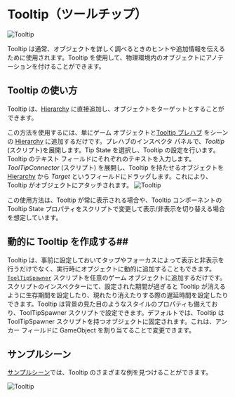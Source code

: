 # Tooltip（ツールチップ） #

![Tooltip](../Documentation/Images/Tooltip/MRTK_Tooltip_Main.png)

Tooltip は通常、オブジェクトを詳しく調べるときのヒントや追加情報を伝えるために使用されます。Tooltip を使用して、物理環境内のオブジェクトにアノテーションを付けることができます。

## Tooltip の使い方 ##
Tooltip は、[Hierarchy](ヒエラルキー) に直接追加し、オブジェクトをターゲットとすることができます。

この方法を使用するには、単にゲーム オブジェクトと[Tooltip プレハブ](https://github.com/Microsoft/MixedRealityToolkit-Unity/blob/mrtk_release/Assets/MixedRealityToolkit.SDK/Features/UX/Prefabs/Tooltips) をシーンの [Hierarchy](ヒエラルキー) に追加するだけです。プレハブのインスペクタ パネルで、*Tooltip* (スクリプト)を展開します。Tip State を選択し、Tooltip の設定を行います。Tooltip のテキスト フィールドにそれぞれのテキストを入力します。*ToolTipConnector* (スクリプト) を展開し、Tooltip を持たせるオブジェクトを [Hierarchy](ヒエラルキー) から *Target* というフィールドにドラッグします。これにより、Tooltip がオブジェクトにアタッチされます。
![Tooltip](../Documentation/Images/Tooltip/MRTK_Tooltip_Connector.png)


この使用方法は、Tooltip が常に表示される場合や、Tooltip コンポーネントの Tooltip State プロパティをスクリプトで変更して表示/非表示を切り替える場合を想定しています。
 
## 動的に Tooltip を作成する##
Tooltip は、事前に設定しておいてタップやフォーカスによって表示と非表示を行うだけでなく、実行時にオブジェクトに動的に追加することもできます。 [`ToolTipSpawner`](https://github.com/Microsoft/MixedRealityToolkit-Unity/blob/mrtk_release/Assets/MixedRealityToolkit.SDK/Features/UX/Scripts/Tooltips/ToolTipSpawner.cs) スクリプトを任意のゲーム オブジェクトに追加するだけです。スクリプトのインスペクターにて、設定された期間が過ぎると Tooltip が消えるように生存期間を設定したり、現れたり消えたりする際の遅延時間を設定したりできます。Tooltip は背景の見た目のようなスタイルのプロパティも備えており、ToolTipSpawner スクリプトで設定できます。デフォルトでは、Tooltip は ToolTipSpawner スクリプトを持つオブジェクトに固定されます。これは、アンカー フィールドに GameObject を割り当てることで変更できます。

## サンプルシーン ##
[サンプルシーン](https://github.com/Microsoft/MixedRealityToolkit-Unity/blob/mrtk_release/Assets/MixedRealityToolkit.Examples/Demos/UX/Tooltips/Scenes)では、Tooltip のさまざまな例を見つけることができます。

![Tooltip](../Documentation/Images/Tooltip/MRTK_Tooltip_Examples.png)
